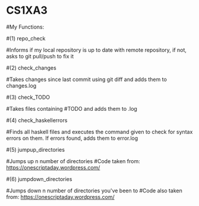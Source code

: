 # CS1XA3

#My Functions:

#(1) repo_check

#Informs if my local repository is up to date with remote repository, if not, asks to git pull/push to fix it

#(2) check_changes

#Takes changes since last commit using git diff and adds them to changes.log

#(3) check_TODO

#Takes files containing #TODO and adds them to .log

#(4) check_haskellerrors

#Finds all haskell files and executes the command given to check for syntax errors on them. If errors found, adds them to error.log

#(5) jumpup_directories

#Jumps up n number of directories 
#Code taken from: https://onescriptaday.wordpress.com/

#(6) jumpdown_directories

#Jumps down n number of directories you've been to
#Code also taken from: https://onescriptaday.wordpress.com/
